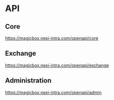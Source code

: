 # API

## Core

https://magicbox.nexi-intra.com/openapi/core

## Exchange

https://magicbox.nexi-intra.com/openapi/exchange

## Administration

https://magicbox.nexi-intra.com/openapi/admin
